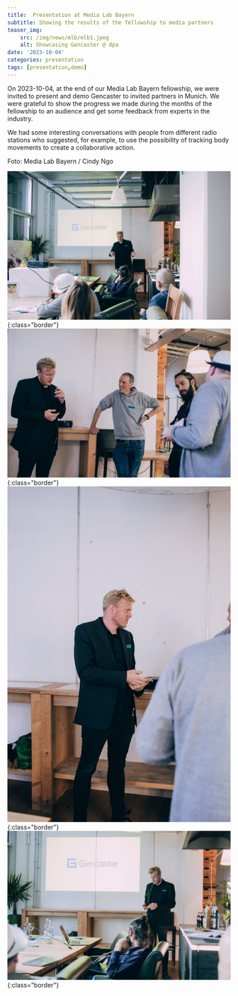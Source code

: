 ```yaml
---
title:  Presentation at Media Lab Bayern
subtitle: Showing the results of the fellowship to media partners
teaser_img:
    src: /img/news/mlb/mlb1.jpeg
    alt: Showcasing Gencaster @ dpa
date: '2023-10-04'
categories: presentation
tags: [presentation,demo]
---
```


On 2023-10-04, at the end of our Media Lab Bayern fellowship, we were invited to present and demo Gencaster to invited partners in Munich.
We were grateful to show the progress we made during the months of the fellowship to an audience and get some feedback from experts in the industry.

We had some interesting conversations with people from different radio stations who suggested, for example, to use the possibility of tracking body movements to create a collaborative action.

Foto: Media Lab Bayern / Cindy Ngo

![slide](/img/news/mlb/mlb1.jpeg){:class="border"}
![slide](/img/news/mlb/mlb2.jpeg){:class="border"}
![slide](/img/news/mlb/mlb3.jpeg){:class="border"}
![slide](/img/news/mlb/mlb4.jpeg){:class="border"}

